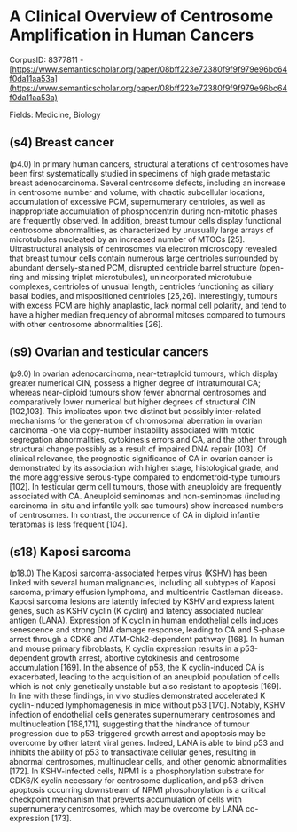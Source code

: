# A Clinical Overview of Centrosome Amplification in Human Cancers

CorpusID: 8377811 - [https://www.semanticscholar.org/paper/08bff223e72380f9f9f979e96bc64f0da11aa53a](https://www.semanticscholar.org/paper/08bff223e72380f9f9f979e96bc64f0da11aa53a)

Fields: Medicine, Biology

## (s4) Breast cancer
(p4.0) In primary human cancers, structural alterations of centrosomes have been first systematically studied in specimens of high grade metastatic breast adenocarcinoma. Several centrosome defects, including an increase in centrosome number and volume, with chaotic subcellular locations, accumulation of excessive PCM, supernumerary centrioles, as well as inappropriate accumulation of phosphocentrin during non-mitotic phases are frequently observed. In addition, breast tumour cells display functional centrosome abnormalities, as characterized by unusually large arrays of microtubules nucleated by an increased number of MTOCs [25]. Ultrastructural analysis of centrosomes via electron microscopy revealed that breast tumour cells contain numerous large centrioles surrounded by abundant densely-stained PCM, disrupted centriole barrel structure (open-ring and missing triplet microtubules), unincorporated microtubule complexes, centrioles of unusual length, centrioles functioning as ciliary basal bodies, and mispositioned centrioles [25,26]. Interestingly, tumours with excess PCM are highly anaplastic, lack normal cell polarity, and tend to have a higher median frequency of abnormal mitoses compared to tumours with other centrosome abnormalities [26].
## (s9) Ovarian and testicular cancers
(p9.0) In ovarian adenocarcinoma, near-tetraploid tumours, which display greater numerical CIN, possess a higher degree of intratumoural CA; whereas near-diploid tumours show fewer abnormal centrosomes and comparatively lower numerical but higher degrees of structural CIN [102,103]. This implicates upon two distinct but possibly inter-related mechanisms for the generation of chromosomal aberration in ovarian carcinoma -one via copy-number instability associated with mitotic segregation abnormalities, cytokinesis errors and CA, and the other through structural change possibly as a result of impaired DNA repair [103]. Of clinical relevance, the prognostic significance of CA in ovarian cancer is demonstrated by its association with higher stage, histological grade, and the more aggressive serous-type compared to endometroid-type tumours [102]. In testicular germ cell tumours, those with aneuploidy are frequently associated with CA. Aneuploid seminomas and non-seminomas (including carcinoma-in-situ and infantile yolk sac tumours) show increased numbers of centrosomes. In contrast, the occurrence of CA in diploid infantile teratomas is less frequent [104].
## (s18) Kaposi sarcoma
(p18.0) The Kaposi sarcoma-associated herpes virus (KSHV) has been linked with several human malignancies, including all subtypes of Kaposi sarcoma, primary effusion lymphoma, and multicentric Castleman disease. Kaposi sarcoma lesions are latently infected by KSHV and express latent genes, such as KSHV cyclin (K cyclin) and latency associated nuclear antigen (LANA). Expression of K cyclin in human endothelial cells induces senescence and strong DNA damage response, leading to CA and S-phase arrest through a CDK6 and ATM-Chk2-dependent pathway [168]. In human and mouse primary fibroblasts, K cyclin expression results in a p53-dependent growth arrest, abortive cytokinesis and centrosome accumulation [169]. In the absence of p53, the K cyclin-induced CA is exacerbated, leading to the acquisition of an aneuploid population of cells which is not only genetically unstable but also resistant to apoptosis [169]. In line with these findings, in vivo studies demonstrated accelerated K cyclin-induced lymphomagenesis in mice without p53 [170]. Notably, KSHV infection of endothelial cells generates supernumerary centrosomes and multinucleation [168,171], suggesting that the hindrance of tumour progression due to p53-triggered growth arrest and apoptosis may be overcome by other latent viral genes. Indeed, LANA is able to bind p53 and inhibits the ability of p53 to transactivate cellular genes, resulting in abnormal centrosomes, multinuclear cells, and other genomic abnormalities [172]. In KSHV-infected cells, NPM1 is a phosphorylation substrate for CDK6/K cyclin necessary for centrosome duplication, and p53-driven apoptosis occurring downstream of NPM1 phosphorylation is a critical checkpoint mechanism that prevents accumulation of cells with supernumerary centrosomes, which may be overcome by LANA co-expression [173].
